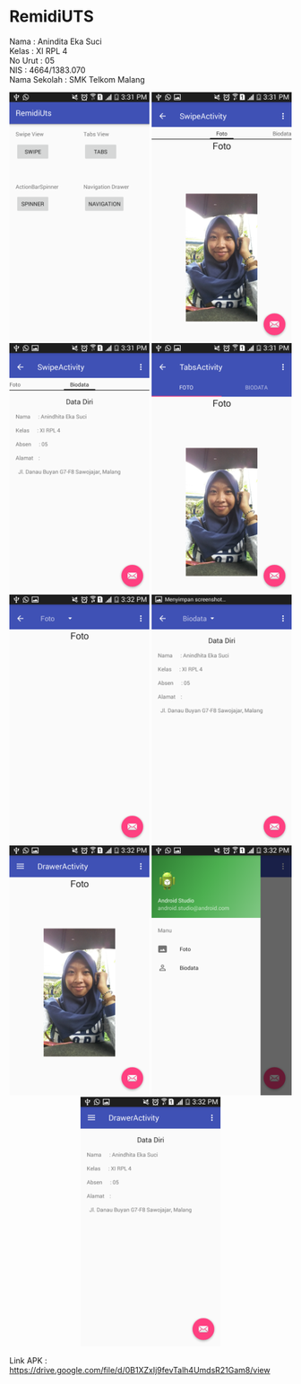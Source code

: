 # RemidiUTS

Nama          :   Anindita Eka Suci<br>
Kelas         :   XI RPL 4<br>
No Urut       :   05<br>
NIS           :   4664/1383.070<br>
Nama Sekolah  :   SMK Telkom Malang<br>

<p align="center">
  <img src="https://github.com/anindita88/RemidiUTS/blob/master/Screenshot_2017-06-08-15-31-04%5B1%5D.png" width="250"/>
  <img src="https://github.com/anindita88/RemidiUTS/blob/master/Screenshot_2017-06-08-15-31-24.png" width="250"/>
  <img src="https://github.com/anindita88/RemidiUTS/blob/master/Screenshot_2017-06-08-15-31-29.png" width="250"/>
  <img src="https://github.com/anindita88/RemidiUTS/blob/master/Screenshot_2017-06-08-15-31-35.png" width="250"/>
  <img src="https://github.com/anindita88/RemidiUTS/blob/master/Screenshot_2017-06-08-15-32-00.png" width="250"/>
  <img src="https://github.com/anindita88/RemidiUTS/blob/master/Screenshot_2017-06-08-15-32-04.png" width="250"/>
  <img src="https://github.com/anindita88/RemidiUTS/blob/master/Screenshot_2017-06-08-15-32-12.png" width="250"/>
  <img src="https://github.com/anindita88/RemidiUTS/blob/master/Screenshot_2017-06-08-15-32-23.png" width="250"/>
  <img src="https://github.com/anindita88/RemidiUTS/blob/master/Screenshot_2017-06-08-15-32-32.png" width="250"/>
</p>


Link APK : https://drive.google.com/file/d/0B1XZxIj9fevTalh4UmdsR21Gam8/view
